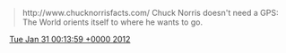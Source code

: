 > http://www\.chucknorrisfacts\.com/  Chuck Norris doesn't need a GPS: The World orients itself to where he wants to go\.

<img src="../../media/tweet.ico" width="12" /> [Tue Jan 31 00:13:59 +0000 2012](https://twitter.com/DromerDenker/status/164139325569777665)